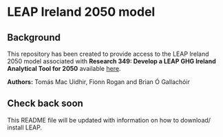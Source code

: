 # LEAP Ireland 2050 model

## Background
This repository has been created to provide access to the LEAP Ireland 2050 model associated with **Research 349: Develop a LEAP GHG Ireland Analytical Tool for 2050** available [here](http://www.epa.ie/researchandeducation/research/researchpublications/researchreports/research349.html).

**Authors:** Tomás Mac Uidhir, Fionn Rogan and Brian Ó Gallachóir

## Check back soon

This README file will be updated with information on how to download/ install LEAP.


